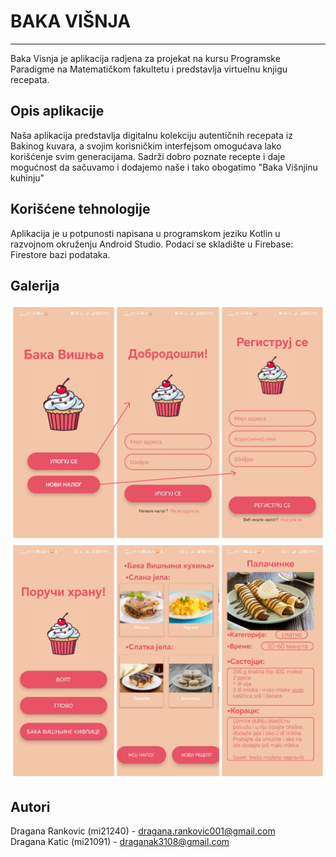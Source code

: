 # BAKA VIŠNJA
-----------------------
Baka Visnja je aplikacija radjena za projekat na kursu Programske Paradigme na Matematičkom fakultetu i predstavlja virtuelnu knjigu recepata.

## Opis aplikacije
Naša aplikacija predstavlja digitalnu kolekciju autentičnih recepata iz Bakinog kuvara, a svojim korisničkim interfejsom omogućava lako korišćenje svim generacijama. Sadrži dobro poznate recepte i daje mogućnost da sačuvamo i dodajemo naše i tako obogatimo "Baka Višnjinu kuhinju"

## Korišćene tehnologije
Aplikacija je u potpunosti napisana u programskom jeziku Kotlin u razvojnom okruženju Android Studio.
Podaci se skladište u Firebase: Firestore bazi podataka.

## Galerija
<img src="https://github.com/draganarankovic/PPprojekat/blob/main/app/src/main/res/drawable/galerija/Collage_20240501_013446.jpg">
<img src="https://github.com/draganarankovic/PPprojekat/blob/main/app/src/main/res/drawable/galerija/Collage_20240502_031156.jpg">


## Autori
Dragana Rankovic (mi21240) - dragana.rankovic001@gmail.com\
Dragana Katic (mi21091) - draganak3108@gmail.com

